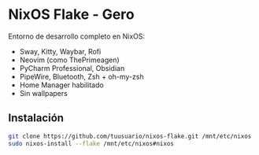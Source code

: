 # NixOS Flake - Gero

Entorno de desarrollo completo en NixOS:

- Sway, Kitty, Waybar, Rofi
- Neovim (como ThePrimeagen)
- PyCharm Professional, Obsidian
- PipeWire, Bluetooth, Zsh + oh-my-zsh
- Home Manager habilitado
- Sin wallpapers

## Instalación

```bash
git clone https://github.com/tuusuario/nixos-flake.git /mnt/etc/nixos
sudo nixos-install --flake /mnt/etc/nixos#nixos
```
